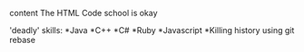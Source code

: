 content
The HTML Code school is okay

'deadly' skills:
*Java
*C++
*C#
*Ruby
*Javascript
*Killing history using git rebase